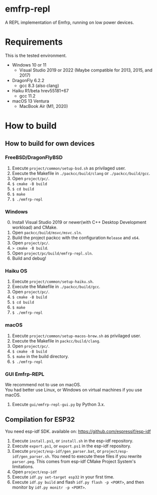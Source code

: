 # emfrp-repl
A REPL implementation of Emfrp, running on low power devices.

# Requirements
This is the tested environment.
 * Windows 10 or 11
   * Visual Studio 2019 or 2022 (Maybe compatible for 2013, 2015, and 2017)
 * DragonFly 6.2.2
   * gcc 8.3 (also clang)
 * Haiku R1/beta hrev55181+67
   * gcc 11.2
 * macOS 13 Ventura
   * MacBook Air (M1, 2020)

# How to build
## How to build for own devices
### FreeBSD/DragonFlyBSD
1. Execute `project/common/setup-bsd.sh` as privilaged user.
2. Execute the Makefile in `./packcc/build/clang` or `./packcc/build/gcc`.
3. Open `project/pc/`.
4. `$ cmake -B build`
5. `$ cd build`
6. `$ make`
7. `$ ./emfrp-repl`

### Windows
0. Install Visual Studio 2019 or newer(with C++ Desktop Development workload) and CMake.
1. Open `packcc/build/msvc/msvc.sln`.
2. Build the project packcc with the configuration `Release` and `x64`.
3. Open `project/pc/`.
3. `> cmake -B build`.
4. Open `project/pc/build/emfrp-repl.sln`.
5. Build and debug!

### Haiku OS
1. Execute `project/common/setup-haiku.sh`.
2. Execute the Makefile in `./packcc/build/gcc`.
3. Open `project/pc/`.
4. `$ cmake -B build`
5. `$ cd build`
6. `$ make`
7. `$ ./emfrp-repl`

### macOS
1. Execute `project/common/setup-macos-brew.sh` as privilaged user.
2. Execute the Makefile in `packcc/build/clang`.
3. Open `project/pc/`.
6. `$ cmake -B build`
7. `$ make` in the build directory.
8. `$ ./emfrp-repl`

### GUI Emfrp-REPL
We recommend not to use on macOS.  
You had better use Linux, or Windows on virtual machines if you use macOS.  

1. Execute `gui/emfrp-repl-gui.py` by Python 3.x.

## Compilation for ESP32
You need esp-idf SDK. available on: https://github.com/espressif/esp-idf  

1. Execute `install.ps1`, or `install.sh` in the esp-idf repository.
2. Execute `export.ps1`, or `export.ps1` in the esp-idf repository.
3. Execute `project/esp-idf/gen_parser.bat`, or `project/esp-idf/gen_parser.sh`. You need to execute these files if you rewrite `parser.peg`. This comes from esp-idf CMake Project System's limitations.
4. Open `project/esp-idf`
6. Execute `idf.py set-target esp32` in your first time.
5. Execute `idf.py build` and flash `idf.py flash -p <PORT>`, and then monitor by `idf.py monitr -p <PORT>`.
